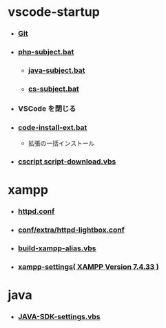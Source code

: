 # vscode-startup

- ### [Git](https://git-scm.com/)

- ### [php-subject.bat](php-subject.bat)
  - ### [java-subject.bat](java-subject.bat)
  - ### [cs-subject.bat](cs-subject.bat)

- ### VSCode を閉じる

- ### [code-install-ext.bat](code-install-ext.bat)
  - 拡張の一括インストール

- ### [cscript script-download.vbs](script-download.vbs)


# xampp

- ### [httpd.conf](https://regex101.com/r/qBqKdl/1)
- ### [conf/extra/httpd-lightbox.conf](httpd-lightbox.conf)
- ### [build-xampp-alias.vbs](build-xampp-alias.vbs)
- ### [xampp-settings( XAMPP Version 7.4.33 )](https://github.com/winofsql/xampp-settings)


# java

  - ### [JAVA-SDK-settings.vbs](JAVA-SDK-settings.vbs)
